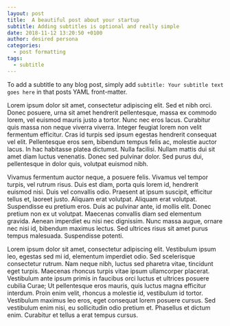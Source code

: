 ```yaml
---
layout: post
title:  A beautiful post about your startup
subtitle: Adding subtitles is optional and really simple
date: 2018-11-12 13:20:50 +0100
author: desired persona
categories:
  - post formatting
tags:
  - subtitle
---
```


To add a subtitle to any blog post, simply add `subtitle: Your subtitle text goes here` in that posts YAML front-matter.

Lorem ipsum dolor sit amet, consectetur adipiscing elit. Sed et nibh orci. Donec posuere, urna sit amet hendrerit pellentesque, massa ex commodo lorem, vel euismod mauris justo a tortor. Nunc nec eros lacus. Curabitur quis massa non neque viverra viverra. Integer feugiat lorem non velit fermentum efficitur. Cras id turpis sed ipsum egestas hendrerit consequat vel elit. Pellentesque eros sem, bibendum tempus felis ac, molestie auctor lacus. In hac habitasse platea dictumst. Nulla facilisi. Nullam mattis dui sit amet diam luctus venenatis. Donec sed pulvinar dolor. Sed purus dui, pellentesque in dolor quis, volutpat euismod nibh.

Vivamus fermentum auctor neque, a posuere felis. Vivamus vel tempor turpis, vel rutrum risus. Duis est diam, porta quis lorem id, hendrerit euismod nisi. Duis vel convallis odio. Praesent at ipsum suscipit, efficitur tellus et, laoreet justo. Aliquam erat volutpat. Aliquam erat volutpat. Suspendisse eu pretium eros. Duis ac pulvinar ante, id mollis elit. Donec pretium non ex ut volutpat. Maecenas convallis diam sed elementum gravida. Aenean imperdiet eu nisi nec dignissim. Nunc massa augue, ornare nec nisi id, bibendum maximus lectus. Sed ultrices risus sit amet purus tempus malesuada. Suspendisse potenti.

Lorem ipsum dolor sit amet, consectetur adipiscing elit. Vestibulum ipsum leo, egestas sed mi id, elementum imperdiet odio. Sed scelerisque consectetur rutrum. Nam neque nibh, luctus sed pharetra vitae, tincidunt eget turpis. Maecenas rhoncus turpis vitae ipsum ullamcorper placerat. Vestibulum ante ipsum primis in faucibus orci luctus et ultrices posuere cubilia Curae; Ut pellentesque eros mauris, quis luctus magna efficitur interdum. Proin enim velit, rhoncus a molestie id, vestibulum id tortor. Vestibulum maximus leo eros, eget consequat lorem posuere cursus. Sed vestibulum enim nisi, eu sollicitudin odio pretium et. Phasellus et dictum enim. Curabitur et tellus a erat tempus cursus.
